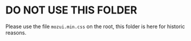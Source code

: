 # DO NOT USE THIS FOLDER

Please use the file `mozui.min.css` on the root, this folder is here for historic reasons.
